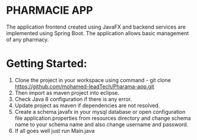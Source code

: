 # PHARMACIE APP
The application frontend created using JavaFX and backend services are implemented using Spring Boot. 
The application allows basic management of any pharmacy.

# Getting Started:

1. Clone the project in your workspace using command - git clone https://github.com/mohamed-leadTech/Pharama-app.git
2. Then import as maven project into eclipse.
3. Check Java 8 configuration if there is any error.
4. Update project as maven if dependencies are not resolved.
5. Create a schema javafx in your mysql database or open configuration file application.properties from resources directory and change schema name to your schema name and also change username and password.
6. If all goes well just run Main.java
